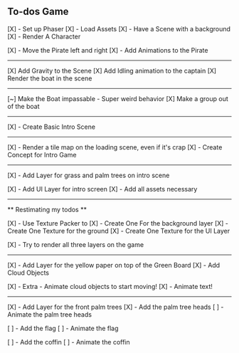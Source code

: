 

## To-dos Game

[X] - Set up Phaser
[X] - Load Assets
[X] - Have a Scene with a background
[X] - Render A Character

[X] - Move the Pirate left and right
[X] - Add Animations to the Pirate

----------------------------------------

[X] Add Gravity to the Scene
[X] Add Idling animation to the captain
[X] Render the boat in the scene

-----------------------------------------

[~] Make the Boat impassable - Super weird behavior
[X] Make a group out of the boat

-----------------------------------------

[X] - Create Basic Intro Scene

------------------------------------------

[X] - Render a tile map on the loading scene, even if it's crap
[X] - Create Concept for Intro Game

-----------------------------------------------

[X] - Add Layer for grass and palm trees on intro scene

[X] - Add UI Layer for intro screen
 [X] - Add all assets necessary

---------------------------------------------------

** Restimating my todos **

[X] - Use Texture Packer to 
  [X] - Create One For the background layer
  [X] - Create One Texture for the ground
  [X] - Create One Texture for the UI Layer

[X] - Try to render all three layers on the game

----------------------------------------------------

[X] - Add Layer for the yellow paper on top of the Green Board
[X] - Add Cloud Objects

[X] - Extra - Animate cloud objects to start moving! 
[X] - Animate text! 


------------------------------------------------------

[X] - Add Layer for the front palm trees
[X] - Add the palm tree heads
[ ] - Animate the palm tree heads

[ ] - Add the flag
[ ] - Animate the flag

[ ] - Add the coffin
[ ] - Animate the coffin